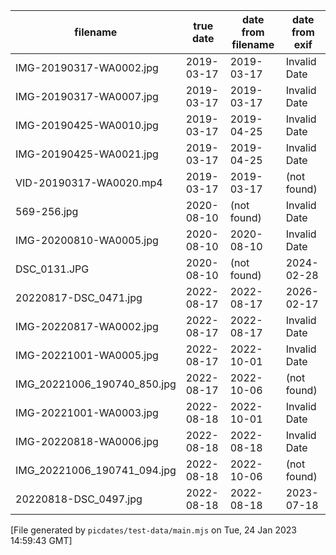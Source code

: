 
| filename                    | true date  | date from filename | date from exif |
| --------------------------- | ---------- | ------------------ | -------------- |
| IMG-20190317-WA0002.jpg     | 2019-03-17 | 2019-03-17         | Invalid Date   |
| IMG-20190317-WA0007.jpg     | 2019-03-17 | 2019-03-17         | Invalid Date   |
| IMG-20190425-WA0010.jpg     | 2019-03-17 | 2019-04-25         | Invalid Date   |
| IMG-20190425-WA0021.jpg     | 2019-03-17 | 2019-04-25         | Invalid Date   |
| VID-20190317-WA0020.mp4     | 2019-03-17 | 2019-03-17         | (not found)    |
| 569-256.jpg                 | 2020-08-10 | (not found)        | Invalid Date   |
| IMG-20200810-WA0005.jpg     | 2020-08-10 | 2020-08-10         | Invalid Date   |
| DSC_0131.JPG                | 2020-08-10 | (not found)        | 2024-02-28     |
| 20220817-DSC_0471.jpg       | 2022-08-17 | 2022-08-17         | 2026-02-17     |
| IMG-20220817-WA0002.jpg     | 2022-08-17 | 2022-08-17         | Invalid Date   |
| IMG-20221001-WA0005.jpg     | 2022-08-17 | 2022-10-01         | Invalid Date   |
| IMG_20221006_190740_850.jpg | 2022-08-17 | 2022-10-06         | (not found)    |
| IMG-20221001-WA0003.jpg     | 2022-08-18 | 2022-10-01         | Invalid Date   |
| IMG-20220818-WA0006.jpg     | 2022-08-18 | 2022-08-18         | Invalid Date   |
| IMG_20221006_190741_094.jpg | 2022-08-18 | 2022-10-06         | (not found)    |
| 20220818-DSC_0497.jpg       | 2022-08-18 | 2022-08-18         | 2023-07-18     |

[File generated by `picdates/test-data/main.mjs` on Tue, 24 Jan 2023 14:59:43 GMT]
